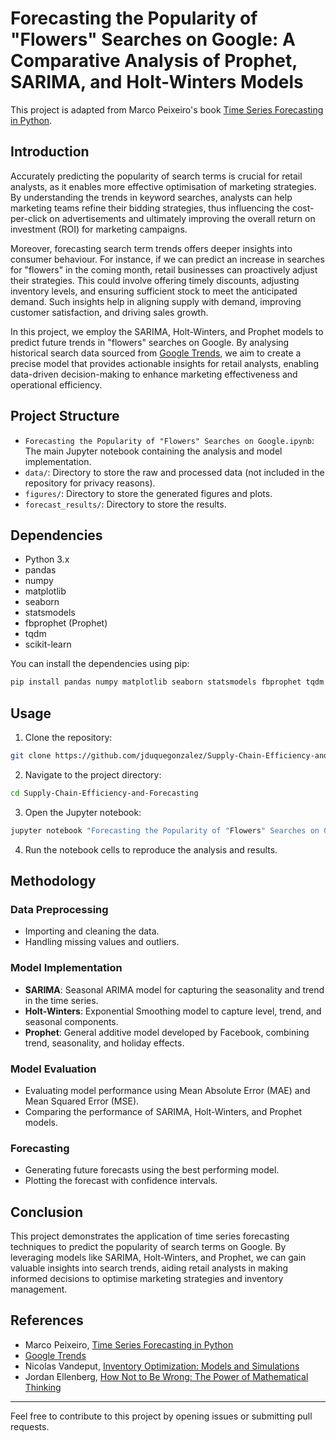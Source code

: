 # Forecasting the Popularity of "Flowers" Searches on Google: A Comparative Analysis of Prophet, SARIMA, and Holt-Winters Models
This project is adapted from Marco Peixeiro's book [Time Series Forecasting in Python](https://amzn.eu/d/eU0GuYo).

## Introduction

Accurately predicting the popularity of search terms is crucial for retail analysts, as it enables more effective optimisation of marketing strategies. By understanding the trends in keyword searches, analysts can help marketing teams refine their bidding strategies, thus influencing the cost-per-click on advertisements and ultimately improving the overall return on investment (ROI) for marketing campaigns.

Moreover, forecasting search term trends offers deeper insights into consumer behaviour. For instance, if we can predict an increase in searches for "flowers" in the coming month, retail businesses can proactively adjust their strategies. This could involve offering timely discounts, adjusting inventory levels, and ensuring sufficient stock to meet the anticipated demand. Such insights help in aligning supply with demand, improving customer satisfaction, and driving sales growth.

In this project, we employ the SARIMA, Holt-Winters, and Prophet models to predict future trends in "flowers" searches on Google. By analysing historical search data sourced from [Google Trends](https://trends.google.com/trends/explore?date=all&geo=GB&q=%2Fm%2F0c9ph5), we aim to create a precise model that provides actionable insights for retail analysts, enabling data-driven decision-making to enhance marketing effectiveness and operational efficiency.

## Project Structure

- `Forecasting the Popularity of "Flowers" Searches on Google.ipynb`: The main Jupyter notebook containing the analysis and model implementation.
- `data/`: Directory to store the raw and processed data (not included in the repository for privacy reasons).
- `figures/`: Directory to store the generated figures and plots.
- `forecast_results/`: Directory to store the results.

## Dependencies

- Python 3.x
- pandas
- numpy
- matplotlib
- seaborn
- statsmodels
- fbprophet (Prophet)
- tqdm
- scikit-learn


You can install the dependencies using pip:

```sh
pip install pandas numpy matplotlib seaborn statsmodels fbprophet tqdm scikit-learn
```

## Usage

1. Clone the repository:

```sh
git clone https://github.com/jduquegonzalez/Supply-Chain-Efficiency-and-Forecasting.git
```

2. Navigate to the project directory:

```sh
cd Supply-Chain-Efficiency-and-Forecasting
```

3. Open the Jupyter notebook:

```sh
jupyter notebook "Forecasting the Popularity of "Flowers" Searches on Google.ipynb"
```

4. Run the notebook cells to reproduce the analysis and results.

## Methodology

### Data Preprocessing

- Importing and cleaning the data.
- Handling missing values and outliers.

### Model Implementation

- **SARIMA**: Seasonal ARIMA model for capturing the seasonality and trend in the time series.
- **Holt-Winters**: Exponential Smoothing model to capture level, trend, and seasonal components.
- **Prophet**: General additive model developed by Facebook, combining trend, seasonality, and holiday effects.

### Model Evaluation

- Evaluating model performance using Mean Absolute Error (MAE) and Mean Squared Error (MSE).
- Comparing the performance of SARIMA, Holt-Winters, and Prophet models.

### Forecasting

- Generating future forecasts using the best performing model.
- Plotting the forecast with confidence intervals.

## Conclusion

This project demonstrates the application of time series forecasting techniques to predict the popularity of search terms on Google. By leveraging models like SARIMA, Holt-Winters, and Prophet, we can gain valuable insights into search trends, aiding retail analysts in making informed decisions to optimise marketing strategies and inventory management.

## References

- Marco Peixeiro, [Time Series Forecasting in Python](https://amzn.eu/d/eU0GuYo)
- [Google Trends](https://trends.google.com/trends/explore?date=all&geo=GB&q=%2Fm%2F0c9ph5)
- Nicolas Vandeput, [Inventory Optimization: Models and Simulations](https://amzn.eu/d/0VEXlHI)
- Jordan Ellenberg, [How Not to Be Wrong: The Power of Mathematical Thinking](https://amzn.eu/d/edXzDHa)

---

Feel free to contribute to this project by opening issues or submitting pull requests.
```
